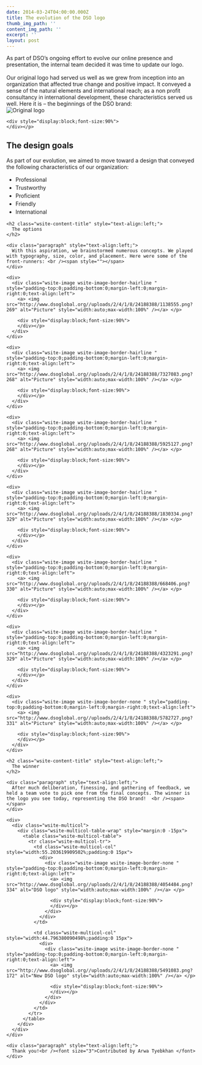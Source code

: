 ```yaml
---
date: 2014-03-24T04:00:00.000Z
title: The evolution of the DSO logo
thumb_img_path: ''
content_img_path: ''
excerpt: ''
layout: post
---
```

<div class="paragraph" style="text-align:left;">
  As part of DSO’s ongoing effort to evolve our online presence and presentation, the internal team decided it was time to update our logo. <br /><span></span><br /><span></span> Our original logo had served us well as we grew from inception into an organization that affected true change and positive impact. It conveyed a sense of the natural elements and international reach; as a non profit consultancy in international development, these characteristics served us well. Here it is – the beginnings of the DSO brand: <br /><span></span>
</div>

<div>
  <div class="wsite-image wsite-image-border-none " style="padding-top:0;padding-bottom:0;margin-left:0;margin-right:0;text-align:left">
    <a> <img src="http://www.dsoglobal.org//uploads/2/4/1/8/24188388/6843188.png?268" alt="Original logo" style="width:auto;max-width:100%" /></a> </p> 
    
    <div style="display:block;font-size:90%">
    </div></p>
  </div>
</div>

<h2 class="wsite-content-title" style="text-align:left;">
  The design goals 
</h2>

<div class="paragraph" style="text-align:left;">
  As part of our evolution, we aimed to move toward a design that conveyed the following characteristics of our organization: </p> 
  
  <ul>
    <li>
      <span style="line-height: 1.5;">Professional</span>
    </li>
    <li>
      <span style="line-height: 1.5;">Trustworthy</span>
    </li>
    <li>
      <span style="line-height: 1.5;">Proficient </span>
    </li>
    <li>
      <span style="line-height: 1.5;">Friendly</span>
    </li>
    <li>
      <span style="line-height: 1.5;">International</span>
    </li>
  </ul>
  
  <p>
    <span></span> </div> 
    
    <h2 class="wsite-content-title" style="text-align:left;">
      The options 
    </h2>
    
    <div class="paragraph" style="text-align:left;">
      With this aspiration, we brainstormed numerous concepts. We played with typography, size, color, and placement. Here were some of the front-runners: <br /><span style=""></span>
    </div>
    
    <div>
      <div class="wsite-image wsite-image-border-hairline " style="padding-top:0;padding-bottom:0;margin-left:0;margin-right:0;text-align:left">
        <a> <img src="http://www.dsoglobal.org//uploads/2/4/1/8/24188388/1138555.png?269" alt="Picture" style="width:auto;max-width:100%" /></a> </p> 
        
        <div style="display:block;font-size:90%">
        </div></p>
      </div>
    </div>
    
    <div>
      <div class="wsite-image wsite-image-border-hairline " style="padding-top:0;padding-bottom:0;margin-left:0;margin-right:0;text-align:left">
        <a> <img src="http://www.dsoglobal.org//uploads/2/4/1/8/24188388/7327083.png?268" alt="Picture" style="width:auto;max-width:100%" /></a> </p> 
        
        <div style="display:block;font-size:90%">
        </div></p>
      </div>
    </div>
    
    <div>
      <div class="wsite-image wsite-image-border-hairline " style="padding-top:0;padding-bottom:0;margin-left:0;margin-right:0;text-align:left">
        <a> <img src="http://www.dsoglobal.org//uploads/2/4/1/8/24188388/5925127.png?268" alt="Picture" style="width:auto;max-width:100%" /></a> </p> 
        
        <div style="display:block;font-size:90%">
        </div></p>
      </div>
    </div>
    
    <div>
      <div class="wsite-image wsite-image-border-hairline " style="padding-top:0;padding-bottom:0;margin-left:0;margin-right:0;text-align:left">
        <a> <img src="http://www.dsoglobal.org//uploads/2/4/1/8/24188388/1830334.png?329" alt="Picture" style="width:auto;max-width:100%" /></a> </p> 
        
        <div style="display:block;font-size:90%">
        </div></p>
      </div>
    </div>
    
    <div>
      <div class="wsite-image wsite-image-border-hairline " style="padding-top:0;padding-bottom:0;margin-left:0;margin-right:0;text-align:left">
        <a> <img src="http://www.dsoglobal.org//uploads/2/4/1/8/24188388/668406.png?330" alt="Picture" style="width:auto;max-width:100%" /></a> </p> 
        
        <div style="display:block;font-size:90%">
        </div></p>
      </div>
    </div>
    
    <div>
      <div class="wsite-image wsite-image-border-hairline " style="padding-top:0;padding-bottom:0;margin-left:0;margin-right:0;text-align:left">
        <a> <img src="http://www.dsoglobal.org//uploads/2/4/1/8/24188388/4323291.png?329" alt="Picture" style="width:auto;max-width:100%" /></a> </p> 
        
        <div style="display:block;font-size:90%">
        </div></p>
      </div>
    </div>
    
    <div>
      <div class="wsite-image wsite-image-border-none " style="padding-top:0;padding-bottom:0;margin-left:0;margin-right:0;text-align:left">
        <a> <img src="http://www.dsoglobal.org//uploads/2/4/1/8/24188388/5782727.png?331" alt="Picture" style="width:auto;max-width:100%" /></a> </p> 
        
        <div style="display:block;font-size:90%">
        </div></p>
      </div>
    </div>
    
    <h2 class="wsite-content-title" style="text-align:left;">
      The winner
    </h2>
    
    <div class="paragraph" style="text-align:left;">
      After much deliberation, finessing, and gathering of feedback, we held a team vote to pick one from the final concepts. The winner is the logo you see today, representing the DSO brand!  <br /><span></span>
    </div>
    
    <div>
      <div class="wsite-multicol">
        <div class="wsite-multicol-table-wrap" style="margin:0 -15px">
          <table class="wsite-multicol-table">
            <tr class="wsite-multicol-tr">
              <td class="wsite-multicol-col" style="width:55.203619909502%;padding:0 15px">
                <div>
                  <div class="wsite-image wsite-image-border-none " style="padding-top:0;padding-bottom:0;margin-left:0;margin-right:0;text-align:left">
                    <a> <img src="http://www.dsoglobal.org//uploads/2/4/1/8/24188388/4054484.png?334" alt="DSO logo" style="width:auto;max-width:100%" /></a> </p> 
                    
                    <div style="display:block;font-size:90%">
                    </div></p>
                  </div>
                </div>
              </td>
              
              <td class="wsite-multicol-col" style="width:44.796380090498%;padding:0 15px">
                <div>
                  <div class="wsite-image wsite-image-border-none " style="padding-top:0;padding-bottom:0;margin-left:0;margin-right:0;text-align:left">
                    <a> <img src="http://www.dsoglobal.org//uploads/2/4/1/8/24188388/5491083.png?172" alt="New DSO logo" style="width:auto;max-width:100%" /></a> </p> 
                    
                    <div style="display:block;font-size:90%">
                    </div></p>
                  </div>
                </div>
              </td>
            </tr>
          </table>
        </div>
      </div>
    </div>
    
    <div class="paragraph" style="text-align:left;">
      Thank you!<br /><font size="3">Contributed by Arwa Tyebkhan </font>
    </div>
